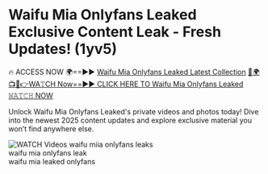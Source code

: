 # Waifu Mia Onlyfans Leaked Exclusive Content Leak - Fresh Updates! (1yv5)

🔥 ACCESS NOW 🌍==►► <a href="https://tinyurl.com/3fjeunct" rel="nofollow">Waifu Mia Onlyfans Leaked Latest Collection</a></h3>
[🔴🌍📺📱👉WA𝚃CH Now==►► CLICK HERE TO Waifu Mia Onlyfans Leaked 𝚆𝙰𝚃𝙲𝙷 NOW](https://tinyurl.com/3fjeunct)

Unlock Waifu Mia Onlyfans Leaked's private videos and photos today! Dive into the newest 2025 content updates and explore exclusive material you won’t find anywhere else.


<a href="https://tinyurl.com/3fjeunct" rel="nofollow" data-target="animated-image.originalLink"><img src="https://camo.githubusercontent.com/8a4f000d20f83aca3bf7ec5f350d767afa0574a8a352519fd8cfa583a6f93a33/68747470733a2f2f692e696d6775722e636f6d2f644a486b345a712e676966" alt="WATCH Videos" data-canonical-src="https://i.imgur.com/dJHk4Zq.gif" style="max-width: 100%; display: inline-block;" data-target="animated-image.originalImage"></a>
waifu miia onlyfans leaks<br>
waifu mia onlyfans leak<br>
waifu mia leaked onlyfans